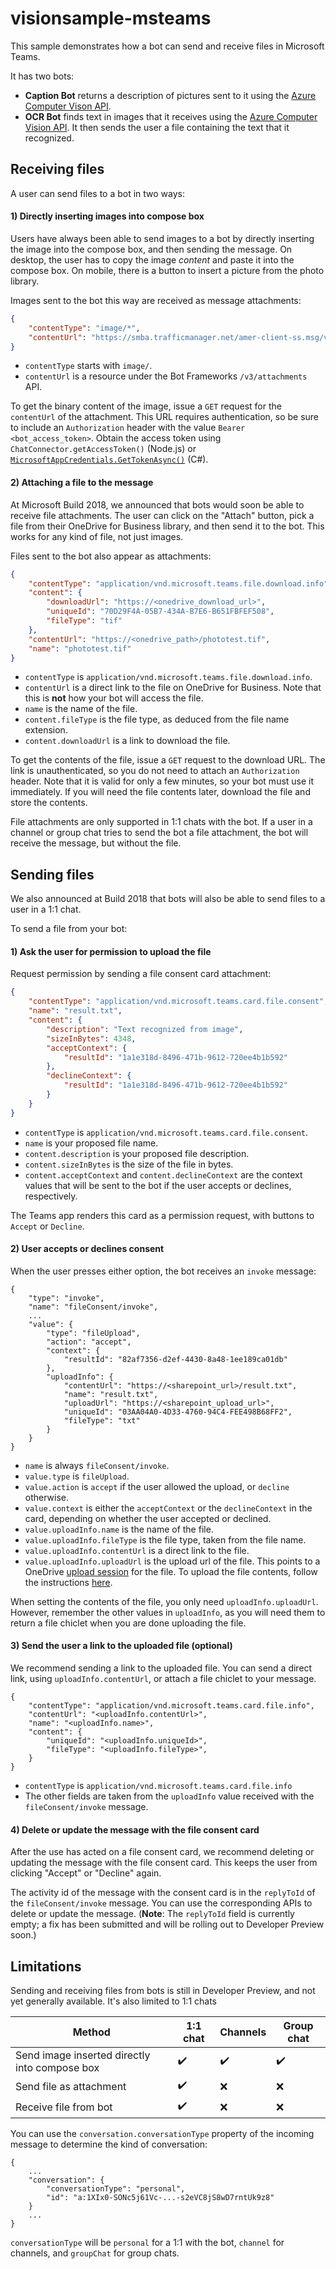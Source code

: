 # visionsample-msteams

This sample demonstrates how a bot can send and receive files in Microsoft Teams.

It has two bots:
* **Caption Bot** returns a description of pictures sent to it using the [Azure Computer Vison API](https://docs.microsoft.com/en-us/azure/cognitive-services/Computer-vision/Home#generating-descriptions).
* **OCR Bot** finds text in images that it receives using the [Azure Computer Vision API](https://docs.microsoft.com/en-us/azure/cognitive-services/Computer-vision/Home#optical-character-recognition-ocr). It then sends the user a file containing the text that it recognized.

## Receiving files
A user can send files to a bot in two ways:

#### 1) Directly inserting images into compose box
Users have always been able to send images to a bot by directly inserting the image into the compose box, and then sending the message. On desktop, the user has to copy the image *content* and paste it into the compose box. On mobile, there is a button to insert a picture from the photo library.

Images sent to the bot this way are received as message attachments:
```json
{
    "contentType": "image/*",
    "contentUrl": "https://smba.trafficmanager.net/amer-client-ss.msg/v3/attachments/0-cus-d7-e0ee4ec513aecf2e64124d1b11de2878/views/original"
}
``` 
* `contentType` starts with `image/`.
* `contentUrl` is a resource under the Bot Frameworks `/v3/attachments` API.

To get the binary content of the image, issue a `GET` request for the `contentUrl` of the attachment. This URL requires authentication, so be sure to include an `Authorization` header with the value `Bearer <bot_access_token>`. Obtain the access token using `ChatConnector.getAccessToken()` (Node.js) or [`MicrosoftAppCredentials.GetTokenAsync()`](https://docs.botframework.com/en-us/csharp/builder/sdkreference/db/d61/class_microsoft_1_1_bot_1_1_connector_1_1_microsoft_app_credentials.html#ac12485b537fc010eea4bff2954f8f4fc) (C#).

#### 2) Attaching a file to the message
At Microsoft Build 2018, we announced that bots would soon be able to receive file attachments. The user can click on the "Attach" button, pick a file from their OneDrive for Business library, and then send it to the bot. This works for any kind of file, not just images.

Files sent to the bot also appear as attachments:
```json
{
    "contentType": "application/vnd.microsoft.teams.file.download.info",
    "content": {
        "downloadUrl": "https://<onedrive_download_url>",
        "uniqueId": "70D29F4A-05B7-434A-B7E6-B651FBFEF508",
        "fileType": "tif"
    },
    "contentUrl": "https://<onedrive_path>/phototest.tif",
    "name": "phototest.tif"
}
 ``` 
 * `contentType` is `application/vnd.microsoft.teams.file.download.info`.
 * `contentUrl` is a direct link to the file on OneDrive for Business. Note that this is **not** how your bot will access the file.
 * `name` is the name of the file.
 * `content.fileType` is the file type, as deduced from the file name extension.
 * `content.downloadUrl` is a link to download the file. 
 
 To get the contents of the file, issue a `GET` request to the download URL. The link is unauthenticated, so you do not need to attach an `Authorization` header. Note that it is valid for only a few minutes, so your bot must use it immediately. If you will need the file contents later, download the file and store the contents.

File attachments are only supported in 1:1 chats with the bot. If a user in a channel or group chat tries to send the bot a file attachment, the bot will receive the message, but without the file.

## Sending files
We also announced at Build 2018 that bots will also be able to send files to a user in a 1:1 chat.

To send a file from your bot:

#### 1) Ask the user for permission to upload the file
Request permission by sending a file consent card attachment:
```json
{
    "contentType": "application/vnd.microsoft.teams.card.file.consent",
    "name": "result.txt",
    "content": {
        "description": "Text recognized from image",
        "sizeInBytes": 4348,
        "acceptContext": {
            "resultId": "1a1e318d-8496-471b-9612-720ee4b1b592"
        },
        "declineContext": {
            "resultId": "1a1e318d-8496-471b-9612-720ee4b1b592"
        }
    }
}
```
* `contentType` is `application/vnd.microsoft.teams.card.file.consent`.
* `name` is your proposed file name.
* `content.description` is your proposed file description.
* `content.sizeInBytes` is the size of the file in bytes. 
* `content.acceptContext` and `content.declineContext` are the context values that will be sent to the bot if the user accepts or declines, respectively.

The Teams app renders this card as a permission request, with buttons to `Accept` or `Decline`.

#### 2) User accepts or declines consent
When the user presses either option, the bot receives an `invoke` message:
```
{
    "type": "invoke",
    "name": "fileConsent/invoke",
    ...
    "value": {
        "type": "fileUpload",
        "action": "accept",
        "context": {
            "resultId": "82af7356-d2ef-4430-8a48-1ee189ca01db"
        },
        "uploadInfo": {
            "contentUrl": "https://<sharepoint_url>/result.txt",
            "name": "result.txt",
            "uploadUrl": "https://<sharepoint_upload_url>",
            "uniqueId": "03AA04A0-4D33-4760-94C4-FEE498B68FF2",
            "fileType": "txt"
        }
    }
}
```
* `name` is always `fileConsent/invoke`.
* `value.type` is `fileUpload`.
* `value.action` is `accept` if the user allowed the upload, or `decline` otherwise.
* `value.context` is either the `acceptContext` or the `declineContext` in the card, depending on whether the user accepted or declined.
* `value.uploadInfo.name` is the name of the file.
* `value.uploadInfo.fileType` is the file type, taken from the file name.
* `value.uploadInfo.contentUrl` is a direct link to the file.
* `value.uploadInfo.uploadUrl` is the upload url of the file. This points to a OneDrive [upload session](https://docs.microsoft.com/en-us/onedrive/developer/rest-api/api/driveitem_createuploadsession) for the file. To upload the file contents, follow the instructions [here](https://docs.microsoft.com/en-us/onedrive/developer/rest-api/api/driveitem_createuploadsession#upload-bytes-to-the-upload-session).

When setting the contents of the file, you only need `uploadInfo.uploadUrl`. However, remember the other values in `uploadInfo`, as you will need them to return a file chiclet when you are done uploading the file.

#### 3) Send the user a link to the uploaded file (optional)
We recommend sending a link to the uploaded file. You can send a direct link, using `uploadInfo.contentUrl`, or attach a file chiclet to your message.
```
{
    "contentType": "application/vnd.microsoft.teams.card.file.info",
    "contentUrl": "<uploadInfo.contentUrl>",
    "name": "<uploadInfo.name>",
    "content": {
        "uniqueId": "<uploadInfo.uniqueId>",
        "fileType": "<uploadInfo.fileType>",
    }
}
```
* `contentType` is `application/vnd.microsoft.teams.card.file.info`
* The other fields are taken from the `uploadInfo` value received with the `fileConsent/invoke` message.

#### 4) Delete or update the message with the file consent card
After the use has acted on a file consent card, we recommend deleting or updating the message with the file consent card. This keeps the user from clicking "Accept" or "Decline" again.

The activity id of the message with the consent card is in the `replyToId` of the `fileConsent/invoke` message. You can use the corresponding APIs to delete or update the message. (**Note**: The `replyToId` field is currently empty; a fix has been submitted and will be rolling out to Developer Preview soon.)

## Limitations

Sending and receiving files from bots is still in Developer Preview, and not yet generally available. It's also limited to 1:1 chats

| Method | 1:1 chat | Channels | Group chat |
|---|---|---|---|
| Send image inserted directly into compose box | ✔️ | ✔️ | ✔️ |
| Send file as attachment | ✔️ | ❌ | ❌ |
| Receive file from bot | ✔️ | ❌ | ❌ |

You can use the `conversation.conversationType` property of the incoming message to determine the kind of conversation:
```
{
    ...
    "conversation": {
        "conversationType": "personal",
        "id": "a:1XIx0-SONc5j61Vc-...-s2eVC8jS8wD7rntUk9z8"
    }
    ...
}
```
`conversationType` will be `personal` for a 1:1 with the bot, `channel` for channels, and `groupChat` for group chats.